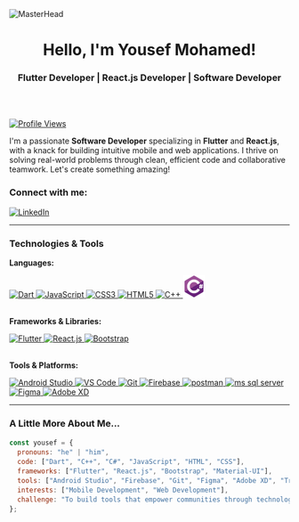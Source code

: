 <img src="https://camo.githubusercontent.com/f79e43323abc1896a32ae96743ded537515a6c84057cb5f4413d0883168f922c/68747470733a2f2f7777772e776562736b69747465727361636164656d792e696e2f77702d636f6e74656e742f75706c6f6164732f323032322f30342f466c75747465722d776974682d446172742d62616e6e65722e706e67" alt="MasterHead" data-canonical-src="https://www.webskittersacademy.in/wp-content/uploads/2022/04/Flutter-with-Dart-banner.png" style="max-width: 100%;">
<div align="center">
  <h1>Hello, I'm Yousef Mohamed!</h1>
  <h3>Flutter Developer | React.js Developer | Software Developer</h3>
</div>
<br>
<br>

[![Profile Views](https://komarev.com/ghpvc/?username=yousefkhalaf0&color=000000&style=plastic)](https://github.com/yousefkhalaf0)

I'm a passionate **Software Developer** specializing in **Flutter** and **React.js**, with a knack for building intuitive mobile and web applications. I thrive on solving real-world problems through clean, efficient code and collaborative teamwork. Let's create something amazing!

###  Connect with me:

[![LinkedIn](https://img.shields.io/badge/LinkedIn-Connect-blue?style=for-the-badge&logo=linkedin)](https://www.linkedin.com/in/yousefkhalaf0)

---

###  Technologies & Tools

**Languages:**

<a href="https://dart.dev/" target="_blank">
    <img src="https://upload.wikimedia.org/wikipedia/commons/7/7e/Dart-logo.png" alt="Dart" style="height: 40px;">
</a>
<a href="https://developer.mozilla.org/en-US/docs/Web/JavaScript" target="_blank">
    <img src="https://upload.wikimedia.org/wikipedia/commons/6/6a/JavaScript-logo.png" alt="JavaScript" style="height: 40px;">
</a>
<a href="https://developer.mozilla.org/en-US/docs/Web/CSS" target="_blank">
    <img src="https://upload.wikimedia.org/wikipedia/commons/d/d5/CSS3_logo_and_wordmark.svg" alt="CSS3" style="height: 40px;">
</a>
<a href="https://developer.mozilla.org/en-US/docs/Web/HTML" target="_blank">
    <img src="https://upload.wikimedia.org/wikipedia/commons/6/61/HTML5_logo_and_wordmark.svg" alt="HTML5" style="height: 40px;">
</a>
<a href="https://isocpp.org/" target="_blank">
    <img src="https://upload.wikimedia.org/wikipedia/commons/1/18/ISO_C%2B%2B_Logo.svg" alt="C++" style="height: 40px;">
</a>
<a href="https://learn.microsoft.com/en-us/dotnet/csharp/" target="_blank">
    <img src="https://raw.githubusercontent.com/devicons/devicon/master/icons/csharp/csharp-original.svg" alt="C#" style="width: 40px;">
</a>
<br>
<br>

**Frameworks & Libraries:**  

<a href="https://flutter.dev/" target="_blank">
    <img src="https://camo.githubusercontent.com/2167e144b868512a0723b3556c44410b6fb52a0e569ef5f2768232b8b705c649/68747470733a2f2f7777772e766563746f726c6f676f2e7a6f6e652f6c6f676f732f666c7574746572696f2f666c7574746572696f2d69636f6e2e737667" alt="Flutter" style="height: 40px;">
</a>
<a href="https://react.dev/" target="_blank">
    <img src="https://upload.wikimedia.org/wikipedia/commons/a/a7/React-icon.svg" alt="React.js" style="height: 40px;">
</a>
<a href="https://getbootstrap.com/" target="_blank">
    <img src="https://upload.wikimedia.org/wikipedia/commons/b/b2/Bootstrap_logo.svg" alt="Bootstrap" style="height: 40px;">
</a>
<br>
<br>

**Tools & Platforms:**  

<a href="https://developer.android.com/studio" target="_blank">
    <img src="https://upload.wikimedia.org/wikipedia/commons/9/92/Android_Studio_Trademark.svg" alt="Android Studio" style="height: 40px;">
</a>
<a href="https://code.visualstudio.com/" target="_blank">
    <img src="https://upload.wikimedia.org/wikipedia/commons/9/9a/Visual_Studio_Code_1.35_icon.svg" alt="VS Code" style="height: 40px;">
</a>
<a href="https://git-scm.com/" target="_blank">
    <img src="https://upload.wikimedia.org/wikipedia/commons/e/e0/Git-logo.svg" alt="Git" style="height: 40px;">
</a>
<a href="https://firebase.google.com/" target="_blank">
    <img src="https://camo.githubusercontent.com/f19579bd4b5f0b9812474d8109d5882710dad0399d94497a26ea79dc01dea234/68747470733a2f2f7777772e766563746f726c6f676f2e7a6f6e652f6c6f676f732f66697265626173652f66697265626173652d69636f6e2e737667" alt="Firebase" style="height: 40px;">
</a>
<a href="https://postman.com/" target="_blank">
    <img src="https://camo.githubusercontent.com/5c2595c2fcc9ef7ffa97d14f868547d945d5cee65045377c7c34611b5a67c139/68747470733a2f2f7777772e766563746f726c6f676f2e7a6f6e652f6c6f676f732f676574706f73746d616e2f676574706f73746d616e2d69636f6e2e737667" alt="postman" style="height: 40px;">
</a>
<a href="https://www.microsoft.com/en-us/sql-server" target="_blank">
    <img src="https://camo.githubusercontent.com/29dde2a136637475ff7726f780237361f2f1915e8e37b67fadb0b2eb5af21478/68747470733a2f2f7777772e7376677265706f2e636f6d2f73686f772f3330333232392f6d6963726f736f66742d73716c2d7365727665722d6c6f676f2e737667" alt="ms sql server" style="height: 40px;">
</a>
<a href="https://www.figma.com/" target="_blank">
    <img src="https://upload.wikimedia.org/wikipedia/commons/3/33/Figma-logo.svg" alt="Figma" style="height: 40px;">
</a>
<a href="https://www.adobe.com/products/xd.html" target="_blank">
    <img src="https://upload.wikimedia.org/wikipedia/commons/c/c2/Adobe_XD_CC_icon.svg" alt="Adobe XD" style="height: 40px;">
</a>

---

###  A Little More About Me...

```javascript
const yousef = {
  pronouns: "he" | "him",
  code: ["Dart", "C++", "C#", "JavaScript", "HTML", "CSS"],
  frameworks: ["Flutter", "React.js", "Bootstrap", "Material-UI"],
  tools: ["Android Studio", "Firebase", "Git", "Figma", "Adobe XD", "Trello", "Slack"],
  interests: ["Mobile Development", "Web Development"],
  challenge: "To build tools that empower communities through technology!"
};
